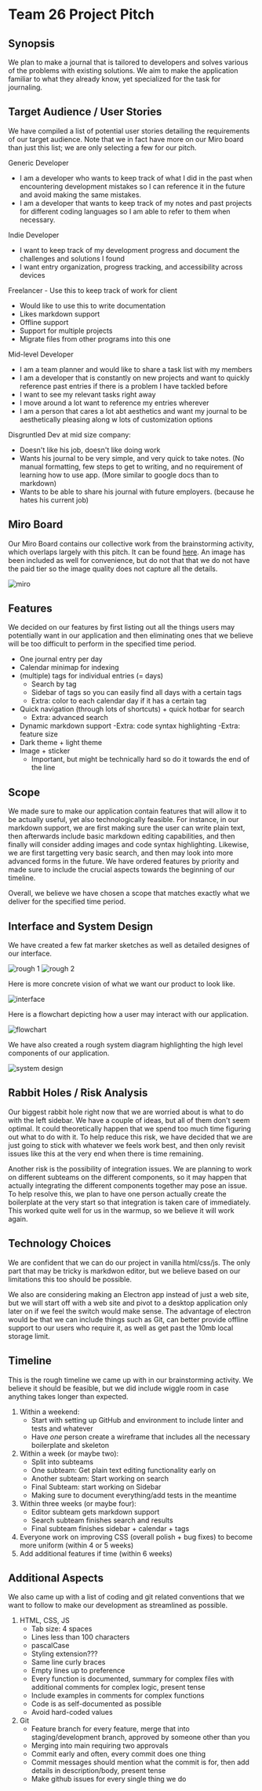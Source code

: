 # Team 26 Project Pitch

## Synopsis

We plan to make a journal that is tailored to developers and solves various of the problems with existing solutions. We aim to make the application familiar to what they already know, yet specialized for the task for journaling.

## Target Audience / User Stories

We have compiled a list of potential user stories detailing the requirements of our target audience. Note that we in fact have more on our Miro board than just this list; we are only selecting a few for our pitch.

Generic Developer
* I am a developer who wants to keep track of what I did in the past when encountering development mistakes so I can reference it in the future and avoid making the same mistakes.
* I am a developer that wants to keep track of my notes and past projects for different coding languages so I am able to refer to them when necessary.

Indie Developer
* I want to keep track of my development progress and document the challenges and solutions I found
* I want entry organization, progress tracking, and accessibility across devices

Freelancer - Use this to keep track of work for client
* Would like to use this to write documentation
* Likes markdown support
* Offline support
* Support for multiple projects
* Migrate files from other programs into this one

Mid-level Developer
* I am a team planner and would like to share a task list with my members
* I am a developer that is constantly on new projects and want to quickly reference past entries if there is a problem I have tackled before
* I want to see my relevant tasks right away
* I move around a lot want to reference my entries wherever
* I am a person that cares a lot abt aesthetics and want my journal to be aesthetically pleasing
  along w lots of customization options

Disgruntled Dev at mid size company:
* Doesn't like his job, doesn't like doing work
* Wants his journal to be very simple, and very quick to take notes. (No manual formatting, few steps to get to writing, and no requirement of learning how to use app. (More similar to google docs than to markdown)
* Wants to be able to share his journal with future employers. (because he hates his current job)

## Miro Board

Our Miro Board contains our collective work from the brainstorming activity, which overlaps largely with this pitch. It can be found [here](https://miro.com/app/board/uXjVKOyLfVk=/). An image has been included as well for convenience, but do not that that we do not have the paid tier so the image quality does not capture all the details.

![miro](miro.jpg)

## Features

We decided on our features by first listing out all the things users may potentially want in our application and then eliminating ones that we believe will be too difficult to perform in the specified time period.

- One journal entry per day
- Calendar minimap for indexing
- (multiple) tags for individual entries (= days)
    - Search by tag
    - Sidebar of tags so you can easily find all days with a certain tags
    - Extra: color to each calendar day if it has a certain tag
- Quick navigation (through lots of shortcuts) + quick hotbar for search
    - Extra: advanced search
- Dynamic markdown support
    -Extra: code syntax highlighting
    -Extra: feature size
- Dark theme + light theme
- Image + sticker
    - Important, but might be technically hard so do it towards the end of the line

## Scope

We made sure to make our application contain features that will allow it to be actually useful, yet also technologically feasible. For instance, in our markdown support, we are first making sure the user can write plain text, then afterwards include basic markdown editing capabilities, and then finally will consider adding images and code syntax highlighting. Likewise, we are first targetting very basic search, and then may look into more advanced forms in the future. We have ordered features by priority and made sure to include the crucial aspects towards the beginning of our timeline.

Overall, we believe we have chosen a scope that matches exactly what we deliver for the specified time period.

## Interface and System Design

We have created a few fat marker sketches as well as detailed designes of our interface.

![rough 1](sketch-1.png)
![rough 2](sketch-2.png)

Here is more concrete vision of what we want our product to look like.

![interface](interface.jpg)

Here is a flowchart depicting how a user may interact with our application.

![flowchart](flowchart.png)

We have also created a rough system diagram highlighting the high level components of our application.

![system design](system-design.png)

## Rabbit Holes / Risk Analysis

Our biggest rabbit hole right now that we are worried about is what to do with the left sidebar. We have a couple of ideas, but all of them don't seem optimal. It could theoretically happen that we spend too much time figuring out what to do with it. To help reduce this risk, we have decided that we are just going to stick with whatever we feels work best, and then only revisit issues like this at the very end when there is time remaining.

Another risk is the possibility of integration issues. We are planning to work on different subteams on the different components, so it may happen that actually integrating the different components together may pose an issue. To help resolve this, we plan to have one person actually create the boilerplate at the very start so that integration is taken care of immediately. This worked quite well for us in the warmup, so we believe it will work again.

## Technology Choices
We are confident that we can do our project in vanilla html/css/js. The only part that may be tricky is markdwon editor, but we believe based on our limitations this too should be possible. 

We also are considering making an Electron app instead of just a web site, but we will start off with a web site and pivot to a desktop application only later on if we feel the switch would make sense. The advantage of electron would be that we can include things such as Git, can better provide offline support to our users who require it, as well as get past the 10mb local storage limit.

## Timeline

This is the rough timeline we came up with in our brainstorming activity. We believe it should be feasible, but we did include wiggle room in case anything takes longer than expected.

1. Within a weekend:
    - Start with setting up GitHub and environment to include linter and tests and whatever
    - Have *one* person create a wireframe that includes all the necessary boilerplate and skeleton
2. Within a week (or maybe two):
    - Split into subteams
    - One subteam: Get plain text editing functionality early on
    - Another subteam: Start working on search
    - Final Subteam: start working on Sidebar
    - Making sure to document everything/add tests in the meantime
3. Within three weeks (or maybe four):
    - Editor subteam gets markdown support
    - Search subteam finishes search and results
    - Final subteam finishes sidebar + calendar + tags
4. Everyone work on improving CSS (overall polish + bug fixes) to become more uniform (within 4 or 5 weeks)
5. Add additional features if time (within 6 weeks)

## Additional Aspects

We also came up with a list of coding and git related conventions that we want to follow to make our development as streamlined as possible.

1. HTML, CSS, JS
    - Tab size: 4 spaces
    - Lines less than 100 characters
    - pascalCase
    - Styling extension???
    - Same line curly braces
    - Empty lines up to preference
    - Every function is documented, summary for complex files with additional comments for complex logic, present tense
    - Include examples in comments for complex functions
    - Code is as self-documented as possible
    - Avoid hard-coded values
2. Git
    - Feature branch for every feature, merge that into staging/development branch, approved by someone other than you
    - Merging into main requiring two approvals
    - Commit early and often, every commit does one thing
    - Commit messages should mention what the commit is for, then add details in description/body, present tense
    - Make github issues for every single thing we do

